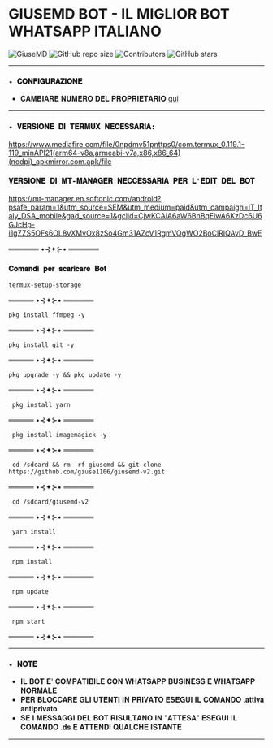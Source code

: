 # GIUSEMD BOT - IL MIGLIOR BOT WHATSAPP ITALIANO
  ![GiuseMD](https://img.shields.io/badge/GiuseMD-Online-brightgreen?style=flat-square)  ![GitHub repo size](https://img.shields.io/github/repo-size/giugiu06/giusemd-v2?color=blue&label=Repo%20Size)  ![Contributors](https://img.shields.io/github/contributors/giugiu06-v2/giusemd?color=yellow)  ![GitHub stars](https://img.shields.io/github/stars/giugiu06/giusemd-v2?tyle=social)  

  
 ----------------------------------------------
 ### `✦ 𝐂𝐎𝐍𝐅𝐈𝐆𝐔𝐑𝐀𝐙𝐈𝐎𝐍𝐄` 

 - 𝐂𝐀𝐌𝐁𝐈𝐀𝐑𝐄 𝐍𝐔𝐌𝐄𝐑𝐎 𝐃𝐄𝐋 𝐏𝐑𝐎𝐏𝐑𝐈𝐄𝐓𝐀𝐑𝐈𝐎 [qui](https://github.com/giugiu06/giusemd-v2/blob/master/config.js) 


-----------------------------------------------

 ### `✦ 𝐕𝐄𝐑𝐒𝐈𝐎𝐍𝐄 𝐃𝐈 𝐓𝐄𝐑𝐌𝐔𝐗 𝐍𝐄𝐂𝐄𝐒𝐒𝐀𝐑𝐈𝐀: `  
 https://www.mediafire.com/file/0npdmv51pnttps0/com.termux_0.119.1-119_minAPI21(arm64-v8a,armeabi-v7a,x86,x86_64)(nodpi)_apkmirror.com.apk/file 


### ` 𝐕𝐄𝐑𝐒𝐈𝐎𝐍𝐄 𝐃𝐈 𝐌𝐓-𝐌𝐀𝐍𝐀𝐆𝐄𝐑 𝐍𝐄𝐂𝐂𝐄𝐒𝐒𝐀𝐑𝐈𝐀 𝐏𝐄𝐑 𝐋'𝐄𝐃𝐈𝐓 𝐃𝐄𝐋 𝐁𝐎𝐓 `
https://mt-manager.en.softonic.com/android?psafe_param=1&utm_source=SEM&utm_medium=paid&utm_campaign=IT_Italy_DSA_mobile&gad_source=1&gclid=CjwKCAiA6aW6BhBqEiwA6KzDc6U6GJcHp-i1gZZS5OFs6OL8vXMvOx8zSo4Gm31AZcV1RgmVQgWO2BoClRIQAvD_BwE

══════ •⊰✦⊱• ══════

 ### `𝐂𝐨𝐦𝐚𝐧𝐝𝐢 𝐩𝐞𝐫 𝐬𝐜𝐚𝐫𝐢𝐜𝐚𝐫𝐞 𝐁𝐨𝐭` 



```
termux-setup-storage
```
═════ •⊰✦⊱• ══════
```
pkg install ffmpeg -y
```
═════ •⊰✦⊱• ══════
```
pkg install git -y
```
═════ •⊰✦⊱• ══════
```
pkg upgrade -y && pkg update -y
```
═════ •⊰✦⊱• ══════
```
 pkg install yarn
```
═════ •⊰✦⊱• ══════
```
 pkg install imagemagick -y
```
═════ •⊰✦⊱• ══════
```
 cd /sdcard && rm -rf giusemd && git clone https://github.com/giuse1106/giusemd-v2.git
```
═════ •⊰✦⊱• ══════
```
 cd /sdcard/giusemd-v2
```
═════ •⊰✦⊱• ══════
```
 yarn install 
```
═════ •⊰✦⊱• ══════
```
 npm install
```
═════ •⊰✦⊱• ══════
```
 npm update
```
═════ •⊰✦⊱• ══════
```
 npm start
```
═════ •⊰✦⊱• ══════

 ---------------------------------------------
 ### `✦ 𝐍𝐎𝐓𝐄` 
  - 𝐈𝐋 𝐁𝐎𝐓 𝐄' 𝐂𝐎𝐌𝐏𝐀𝐓𝐈𝐁𝐈𝐋𝐄 𝐂𝐎𝐍 𝐖𝐇𝐀𝐓𝐒𝐀𝐏𝐏 𝐁𝐔𝐒𝐈𝐍𝐄𝐒𝐒 𝐄 𝐖𝐇𝐀𝐓𝐒𝐀𝐏𝐏 𝐍𝐎𝐑𝐌𝐀𝐋𝐄 
 - 𝐏𝐄𝐑 𝐁𝐋𝐎𝐂𝐂𝐀𝐑𝐄 𝐆𝐋𝐈 𝐔𝐓𝐄𝐍𝐓𝐈 𝐈𝐍 𝐏𝐑𝐈𝐕𝐀𝐓𝐎 𝐄𝐒𝐄𝐆𝐔𝐈 𝐈𝐋 𝐂𝐎𝐌𝐀𝐍𝐃𝐎 .𝐚𝐭𝐭𝐢𝐯𝐚 𝐚𝐧𝐭𝐢𝐩𝐫𝐢𝐯𝐚𝐭𝐨 
 - 𝐒𝐄 𝐈 𝐌𝐄𝐒𝐒𝐀𝐆𝐆𝐈 𝐃𝐄𝐋 𝐁𝐎𝐓 𝐑𝐈𝐒𝐔𝐋𝐓𝐀𝐍𝐎 𝐈𝐍 "𝐀𝐓𝐓𝐄𝐒𝐀" 𝐄𝐒𝐄𝐆𝐔𝐈 𝐈𝐋 𝐂𝐎𝐌𝐀𝐍𝐃𝐎 .𝐝𝐬 𝐄 𝐀𝐓𝐓𝐄𝐍𝐃𝐈 𝐐𝐔𝐀𝐋𝐂𝐇𝐄 𝐈𝐒𝐓𝐀𝐍𝐓𝐄 
 ---------------------------------------------



